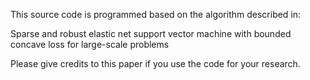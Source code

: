This source code is programmed based on the algorithm described in:

Sparse and robust elastic net support vector machine with bounded concave loss for large-scale problems

Please give credits to this paper if you use the code for your research.
